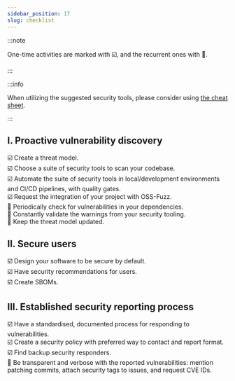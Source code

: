 ```yaml
---
sidebar_position: 17
slug: checklist
---
```


<!-- Keep this content syced with presentation/project.md. -->

:::note

One-time activities are marked with ☑️, and the recurrent ones with 🔁.

:::

:::info

When utilizing the suggested security tools, please consider using [the cheat sheet](/cheatsheet).

:::

## I. Proactive vulnerability discovery

☑️ Create a threat model.<br/>
☑️ Choose a suite of security tools to scan your codebase. <br/>
☑️ Automate the suite of security tools in local/development environments and CI/CD pipelines, with quality gates. <br/>
☑️ Request the integration of your project with OSS-Fuzz. <br/>
🔁 Periodically check for vulnerabilities in your dependencies. <br/>
🔁 Constantly validate the warnings from your security tooling. <br/>
🔁 Keep the threat model updated.

## II. Secure users

☑️ Design your software to be secure by default. <br/>
☑️ Have security recommendations for users. <br/>
☑️ Create SBOMs.

## III. Established security reporting process

☑️ Have a standardised, documented process for responding to vulnerabilities. <br/>
☑️ Create a security policy with preferred way to contact and report format. <br/>
☑️ Find backup security responders. <br/>
🔁 Be transparent and verbose with the reported vulnerabilities: mention patching commits, attach security tags to issues, and request CVE IDs.

